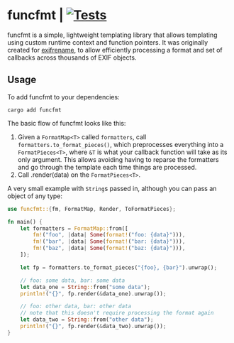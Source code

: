 # funcfmt | [![Tests](https://img.shields.io/github/actions/workflow/status/cdown/funcfmt/ci.yml?branch=master)](https://github.com/cdown/funcfmt/actions?query=branch%3Amaster)

funcfmt is a simple, lightweight templating library that allows templating
using custom runtime context and function pointers. It was originally created
for [exifrename](https://github.com/cdown/exifrename), to allow efficiently
processing a format and set of callbacks across thousands of EXIF objects.

## Usage

To add funcfmt to your dependencies:

```
cargo add funcfmt
```

The basic flow of funcfmt looks like this:

1. Given a `FormatMap<T>` called `formatters`, call
   `formatters.to_format_pieces()`, which preprocesses everything into a
   `FormatPieces<T>`, where `&T` is what your callback function will take as
   its only argument. This allows avoiding having to reparse the formatters and
   go through the template each time things are processed.
2. Call .render(data) on the `FormatPieces<T>`.

A very small example with `String`s passed in, although you can pass an object
of any type:

```rust
use funcfmt::{fm, FormatMap, Render, ToFormatPieces};

fn main() {
    let formatters = FormatMap::from([
        fm!("foo", |data| Some(format!("foo: {data}"))),
        fm!("bar", |data| Some(format!("bar: {data}"))),
        fm!("baz", |data| Some(format!("baz: {data}"))),
    ]);

    let fp = formatters.to_format_pieces("{foo}, {bar}").unwrap();

    // foo: some data, bar: some data
    let data_one = String::from("some data");
    println!("{}", fp.render(&data_one).unwrap());

    // foo: other data, bar: other data
    // note that this doesn't require processing the format again
    let data_two = String::from("other data");
    println!("{}", fp.render(&data_two).unwrap());
}
```
